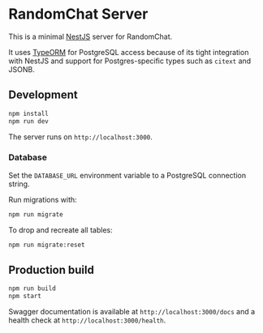 # RandomChat Server

This is a minimal [NestJS](https://nestjs.com/) server for RandomChat.

It uses [TypeORM](https://typeorm.io/) for PostgreSQL access because of its tight
integration with NestJS and support for Postgres-specific types such as
`citext` and JSONB.

## Development

```bash
npm install
npm run dev
```

The server runs on `http://localhost:3000`.

### Database

Set the `DATABASE_URL` environment variable to a PostgreSQL connection string.

Run migrations with:

```bash
npm run migrate
```

To drop and recreate all tables:

```bash
npm run migrate:reset
```

## Production build

```bash
npm run build
npm start
```

Swagger documentation is available at `http://localhost:3000/docs` and a health check at `http://localhost:3000/health`.
